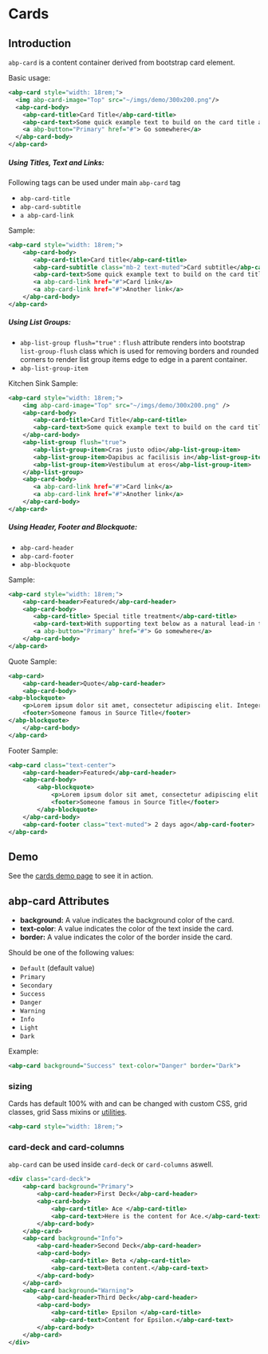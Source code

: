 # Cards

## Introduction

`abp-card` is a content container derived from bootstrap card element.

Basic usage:

````xml
<abp-card style="width: 18rem;">
  <img abp-card-image="Top" src="~/imgs/demo/300x200.png"/>
  <abp-card-body>
    <abp-card-title>Card Title</abp-card-title>
    <abp-card-text>Some quick example text to build on the card title and make up the bulk of the card's content.</abp-card-text>
    <a abp-button="Primary" href="#"> Go somewhere</a>
  </abp-card-body>
</abp-card>
````



##### Using Titles, Text and Links: 

Following tags can be used under main `abp-card` tag

* `abp-card-title`
* `abp-card-subtitle`
* `a abp-card-link`

Sample:

````xml
<abp-card style="width: 18rem;">
    <abp-card-body>
       <abp-card-title>Card title</abp-card-title>
       <abp-card-subtitle class="mb-2 text-muted">Card subtitle</abp-card-subtitle>
       <abp-card-text>Some quick example text to build on the card title and make up the bulk of the card's content.</abp-card-text>
       <a abp-card-link href="#">Card link</a>
       <a abp-card-link href="#">Another link</a>
    </abp-card-body>
</abp-card>
````



##### Using List Groups:

* `abp-list-group flush="true"` : `flush` attribute renders into bootstrap `list-group-flush` class which is used for removing borders and rounded corners to render list group items edge to edge in a parent container.
* `abp-list-group-item`

Kitchen Sink Sample:

````xml
<abp-card style="width: 18rem;">
    <img abp-card-image="Top" src="~/imgs/demo/300x200.png" />
    <abp-card-body>
       <abp-card-title>Card Title</abp-card-title>
       <abp-card-text>Some quick example text to build on the card title and make up the bulk of the card's content.</abp-card-text>
    </abp-card-body>
    <abp-list-group flush="true">
       <abp-list-group-item>Cras justo odio</abp-list-group-item>
       <abp-list-group-item>Dapibus ac facilisis in</abp-list-group-item>
       <abp-list-group-item>Vestibulum at eros</abp-list-group-item>
    </abp-list-group>
    <abp-card-body>
       <a abp-card-link href="#">Card link</a>
       <a abp-card-link href="#">Another link</a>
    </abp-card-body>
</abp-card>
````



##### Using Header, Footer and Blockquote:

* `abp-card-header`
* `abp-card-footer`
* `abp-blockquote`

Sample:

```xml
<abp-card style="width: 18rem;">
    <abp-card-header>Featured</abp-card-header>
    <abp-card-body>
       <abp-card-title> Special title treatment</abp-card-title>
       <abp-card-text>With supporting text below as a natural lead-in to additional content.</abp-card-text>
       <a abp-button="Primary" href="#"> Go somewhere</a>
    </abp-card-body>
</abp-card>
```

Quote Sample:

```xml
<abp-card>
    <abp-card-header>Quote</abp-card-header>
    <abp-card-body>
<abp-blockquote>
    <p>Lorem ipsum dolor sit amet, consectetur adipiscing elit. Integer posuere erat a ante.</p>
    <footer>Someone famous in Source Title</footer>
</abp-blockquote>
    </abp-card-body>
</abp-card>
```

Footer Sample:

```xml
<abp-card class="text-center">
    <abp-card-header>Featured</abp-card-header>
    <abp-card-body>
        <abp-blockquote>
            <p>Lorem ipsum dolor sit amet, consectetur adipiscing elit. Integer posuere erat a ante.</p>
            <footer>Someone famous in Source Title</footer>
        </abp-blockquote>
    </abp-card-body>
    <abp-card-footer class="text-muted"> 2 days ago</abp-card-footer>
</abp-card>
```



## Demo

See the [cards demo page](https://bootstrap-taghelpers.abp.io/Components/Cards) to see it in action.

## abp-card Attributes

- **background:** A value indicates the background color of the card.
- **text-color**: A value indicates the color of the text inside the card.
- **border:** A value indicates the color of the border inside the card.

Should be one of the following values:

* `Default` (default value)
* `Primary`
* `Secondary`
* `Success`
* `Danger`
* `Warning`
* `Info`
* `Light`
* `Dark`

Example:

````xml
<abp-card background="Success" text-color="Danger" border="Dark">
````

### sizing

Cards has default 100% with and can be changed with custom CSS, grid classes, grid Sass mixins or [utilities](https://getbootstrap.com/docs/4.0/utilities/sizing/).

````xml
<abp-card style="width: 18rem;">
````

### card-deck and card-columns

`abp-card` can be used inside `card-deck` or `card-columns` aswell.

````xml
<div class="card-deck">
    <abp-card background="Primary">
        <abp-card-header>First Deck</abp-card-header>
        <abp-card-body>
            <abp-card-title> Ace </abp-card-title>
            <abp-card-text>Here is the content for Ace.</abp-card-text>
        </abp-card-body>
    </abp-card>
    <abp-card background="Info">
        <abp-card-header>Second Deck</abp-card-header>
        <abp-card-body>
            <abp-card-title> Beta </abp-card-title>
            <abp-card-text>Beta content.</abp-card-text>
        </abp-card-body>
    </abp-card>
    <abp-card background="Warning">
        <abp-card-header>Third Deck</abp-card-header>
        <abp-card-body>
            <abp-card-title> Epsilon </abp-card-title>
            <abp-card-text>Content for Epsilon.</abp-card-text>
        </abp-card-body>
    </abp-card>
</div>
````

###  